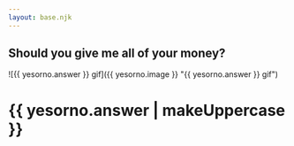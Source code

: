 ```yaml
---
layout: base.njk
---
```


## Should you give me all of your money?

![{{ yesorno.answer }} gif]({{ yesorno.image }} "{{ yesorno.answer }} gif")

# {{ yesorno.answer | makeUppercase }}

